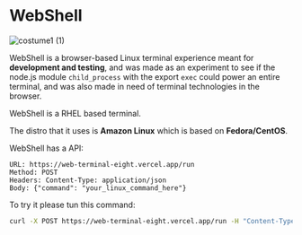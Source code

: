 
# WebShell
![costume1 (1)](https://github.com/user-attachments/assets/e694a042-cc9e-426b-a6b2-596b2314f7ce)

WebShell is a browser-based Linux terminal experience meant for **development and testing**, and was made as an experiment to see if the node.js module `child_process` with the export `exec` could power an entire terminal, and was also made in need of terminal technologies in the browser.


WebShell is a RHEL based terminal.

The distro that it uses is **Amazon Linux** which is based on **Fedora/CentOS**.

WebShell has a API:
```http
URL: https://web-terminal-eight.vercel.app/run
Method: POST
Headers: Content-Type: application/json
Body: {"command": "your_linux_command_here"}
```
To try it please tun this command:

```bash
curl -X POST https://web-terminal-eight.vercel.app/run -H "Content-Type: application/json" -d '{"command": "ls -l"}'
```
